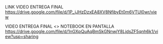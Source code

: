 LINK VIDEO ENTREGA FINAL
https://drive.google.com/file/d/1P_jJHzDzxEA8XV8NfibyEt0m6VTUl0wr/view

VIDEO ENTREGA FINAL <<CON>> NOTEBOOK EN PANTALLA
https://drive.google.com/file/d/1nGXpQuAqBmSkGNnwjY8LjdsZF5qnh6k1/view?usp=sharing
